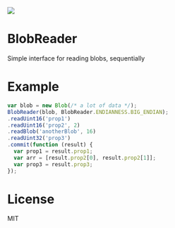 ![](https://travis-ci.org/mgechev/blobreader.svg?branch=master)

# BlobReader

Simple interface for reading blobs, sequentially

# Example

```javascript
var blob = new Blob(/* a lot of data */);
BlobReader(blob, BlobReader.ENDIANNESS.BIG_ENDIAN);
.readUint16('prop1')
.readUint16('prop2', 2)
.readBlob('anotherBlob', 16)
.readUint32('prop3')
.commit(function (result) {
  var prop1 = result.prop1;
  var arr = [result.prop2[0], result.prop2[1]];
  var prop3 = result.prop3;
});
```

# License

MIT
